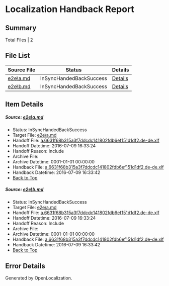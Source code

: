 # <a name='report-top'></a> Localization Handback Report

## Summary
 Total Files | 2

## File List
 Source File | Status | Details 
 ----------- | ------ | ------- 
 [e2e\a.md](https://github.com/OpenLocalizationTestOrg/oltest/blob/2c8c4672de9d93f25a3f5815e4b4f8cfeae52d90/e2e/a.md) | InSyncHandedBackSuccess | [Details](#191ad62b4a226d37896b302261e6be0a364734241)
 [e2e\b.md](https://github.com/OpenLocalizationTestOrg/oltest/blob/2c8c4672de9d93f25a3f5815e4b4f8cfeae52d90/e2e/b.md) | InSyncHandedBackSuccess | [Details](#191ad62b4a226d37896b302261e6be0a364734242)

## Item Details
##### <a name='191ad62b4a226d37896b302261e6be0a364734241'></a> Source: [e2e\a.md](https://github.com/OpenLocalizationTestOrg/oltest/blob/2c8c4672de9d93f25a3f5815e4b4f8cfeae52d90/e2e/a.md)
* Status: InSyncHandedBackSuccess
* Target File: [e2e\a.md](https://github.com/OpenLocalizationTestOrg/oltest-dede-fly/blob/22c3102565bfa878f8de76636f3ee7826b4f5fb2/e2e/a.md)
* Handoff File: [a.6631f68b315a3f7ddcdc141802fdb6ef151d1df2.de-de.xlf](https://github.com/OpenLocalizationTestOrg/olhandoff-e2e/blob/46c633467ad475cae07935722c5335bb38181e82/ol-handoff/OpenLocalizationTestOrg/oltest-dede-fly/ci/ht/a.6631f68b315a3f7ddcdc141802fdb6ef151d1df2.de-de.xlf)
* Handoff Datetime: 2016-07-09 16:33:24
* Handoff Reason: Include
* Archive File: 
* Archive Datetime: 0001-01-01 00:00:00
* Handback File: [a.6631f68b315a3f7ddcdc141802fdb6ef151d1df2.de-de.xlf](https://github.com/OpenLocalizationTestOrg/olhandback-e2e/blob/f249d871e325b6d7424b09b6359597ad0c86fe86/ol-handback/OpenLocalizationTestOrg/oltest-dede-fly/ci/ht/a.6631f68b315a3f7ddcdc141802fdb6ef151d1df2.de-de.xlf)
* Handback Datetime: 2016-07-09 16:33:42
* [Back to Top](#report-top)

##### <a name='191ad62b4a226d37896b302261e6be0a364734242'></a> Source: [e2e\b.md](https://github.com/OpenLocalizationTestOrg/oltest/blob/2c8c4672de9d93f25a3f5815e4b4f8cfeae52d90/e2e/b.md)
* Status: InSyncHandedBackSuccess
* Target File: [e2e\a.md](https://github.com/OpenLocalizationTestOrg/oltest-dede-fly/blob/22c3102565bfa878f8de76636f3ee7826b4f5fb2/e2e/a.md)
* Handoff File: [a.6631f68b315a3f7ddcdc141802fdb6ef151d1df2.de-de.xlf](https://github.com/OpenLocalizationTestOrg/olhandoff-e2e/blob/46c633467ad475cae07935722c5335bb38181e82/ol-handoff/OpenLocalizationTestOrg/oltest-dede-fly/ci/ht/a.6631f68b315a3f7ddcdc141802fdb6ef151d1df2.de-de.xlf)
* Handoff Datetime: 2016-07-09 16:33:24
* Handoff Reason: Include
* Archive File: 
* Archive Datetime: 0001-01-01 00:00:00
* Handback File: [a.6631f68b315a3f7ddcdc141802fdb6ef151d1df2.de-de.xlf](https://github.com/OpenLocalizationTestOrg/olhandback-e2e/blob/f249d871e325b6d7424b09b6359597ad0c86fe86/ol-handback/OpenLocalizationTestOrg/oltest-dede-fly/ci/ht/a.6631f68b315a3f7ddcdc141802fdb6ef151d1df2.de-de.xlf)
* Handback Datetime: 2016-07-09 16:33:42
* [Back to Top](#report-top)


## Error Details

Generated by OpenLocalization.
